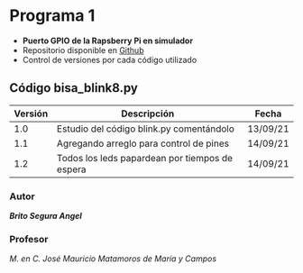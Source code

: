 # Programa 1
* **Puerto GPIO de la Rapsberry Pi en simulador**
* Repositorio disponible en [Github](https://github.com/angelbritoFI/Sistemas_Embebidos/tree/master/Programa_1)
* Control de versiones por cada código utilizado

## Código bisa_blink8.py
| Versión | Descripción | Fecha |
| -- | -- | -- |
| 1.0 | Estudio del código blink.py comentándolo | 13/09/21 |
| 1.1 | Agregando arreglo para control de pines | 14/09/21 |
| 1.2 | Todos los leds papardean por tiempos de espera | 14/09/21 |

### Autor 
***Brito Segura Angel***

### Profesor
*M. en C. José Mauricio Matamoros de María y Campos*
